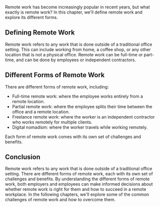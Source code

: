 
Remote work has become increasingly popular in recent years, but what exactly is remote work? In this chapter, we'll define remote work and explore its different forms.

Defining Remote Work
--------------------

Remote work refers to any work that is done outside of a traditional office setting. This can include working from home, a coffee shop, or any other location that is not a physical office. Remote work can be full-time or part-time, and can be done by employees or independent contractors.

Different Forms of Remote Work
------------------------------

There are different forms of remote work, including:

* Full-time remote work: where the employee works entirely from a remote location.
* Partial remote work: where the employee splits their time between the office and a remote location.
* Freelance remote work: where the worker is an independent contractor who works remotely for multiple clients.
* Digital nomadism: where the worker travels while working remotely.

Each form of remote work comes with its own set of challenges and benefits.

Conclusion
----------

Remote work refers to any work that is done outside of a traditional office setting. There are different forms of remote work, each with its own set of challenges and benefits. By understanding the different forms of remote work, both employers and employees can make informed decisions about whether remote work is right for them and how to succeed in a remote workplace. In the following chapters, we'll explore some of the common challenges of remote work and how to overcome them.
